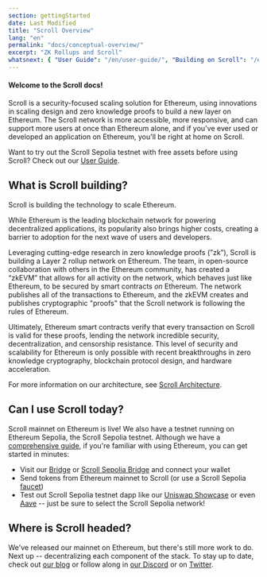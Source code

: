 ```yaml
---
section: gettingStarted
date: Last Modified
title: "Scroll Overview"
lang: "en"
permalink: "docs/conceptual-overview/"
excerpt: "ZK Rollups and Scroll"
whatsnext: { "User Guide": "/en/user-guide/", "Building on Scroll": "/en/developers/" }
---
```


#### Welcome to the Scroll docs!

Scroll is a security-focused scaling solution for Ethereum, using innovations in scaling design and zero knowledge proofs to build a new layer on Ethereum. The Scroll network is more accessible, more responsive, and can support more users at once than Ethereum alone, and if you've ever used or developed an application on Ethereum, you'll be right at home on Scroll.

Want to try out the Scroll Sepolia testnet with free assets before using Scroll? Check out our [User Guide](/user-guide/).

## What is Scroll building?

Scroll is building the technology to scale Ethereum.

While Ethereum is the leading blockchain network for powering decentralized applications, its popularity also brings higher costs, creating a barrier to adoption for the next wave of users and developers.

Leveraging cutting-edge research in zero knowledge proofs (”zk”), Scroll is building a Layer 2 rollup network on Ethereum. The team, in open-source collaboration with others in the Ethereum community, has created a “zkEVM” that allows for all activity on the network, which behaves just like Ethereum, to be secured by smart contracts _on_ Ethereum. The network publishes all of the transactions to Ethereum, and the zkEVM creates and publishes cryptographic "proofs" that the Scroll network is following the rules of Ethereum.

Ultimately, Ethereum smart contracts verify that every transaction on Scroll is valid for these proofs, lending the network incredible security, decentralization, and censorship resistance. This level of security and scalability for Ethereum is only possible with recent breakthroughs in zero knowledge cryptography, blockchain protocol design, and hardware acceleration.

<!-- TODO: Confirm Architecture page exists -->

For more information on our architecture, see [Scroll Architecture](/technology/).

## Can I use Scroll today?

Scroll mainnet on Ethereum is live! We also have a testnet running on Ethereum Sepolia, the Scroll Sepolia testnet. Although we have a [comprehensive guide](/user-guide/), if you're familiar with using Ethereum, you can get started in minutes:

- Visit our [Bridge](https://scroll.io/bridge) or [Scroll Sepolia Bridge](https://sepolia.scroll.io/bridge) and connect your wallet
- Send tokens from Ethereum mainnet to Scroll (or use a Scroll Sepolia [faucet](/user-guide/faucet))
- Test out Scroll Sepolia testnet dapp like our [Uniswap Showcase](http://uniswap-showcase.sepolia.scroll.xyz/) or even [Aave](https://app.aave.com/) -- just be sure to select the Scroll Sepolia network!

## Where is Scroll headed?

We've released our mainnet on Ethereum, but there's still more work to do. Next up -- decentralizing each component of the stack. To stay up to date, check out [our blog](https://scroll.io/blog) or follow along in [our Discord](https://discord.gg/scroll) or on [Twitter](https://twitter.com/scroll_zkp).
